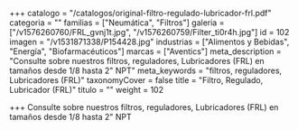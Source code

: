 +++
catalogo = "/catalogos/original-filtro-regulado-lubricador-frl.pdf"
categoria = ""
familias = ["Neumática", "Filtros"]
galeria = ["/v1576260760/FRL_gvnj1t.jpg", "/v1576260759/Filter_ti0r4h.jpg"]
id = 102
imagen = "/v1531871338/P154428.jpg"
industrias = ["Alimentos y Bebidas", "Energía", "Biofarmacéuticos"]
marcas = ["Aventics"]
meta_description = "Consulte sobre nuestros filtros, reguladores, Lubricadores (FRL) en tamaños desde 1/8 hasta 2\" NPT"
meta_keywords = "filtros, reguladores, Lubricadores (FRL)"
taxonomyCover = false
title = "Filtro, Regulado, Lubricador (FRL)"
titulo = ""
weight = 102

+++
Consulte sobre nuestros filtros, reguladores, Lubricadores (FRL) en tamaños desde 1/8 hasta 2" NPT